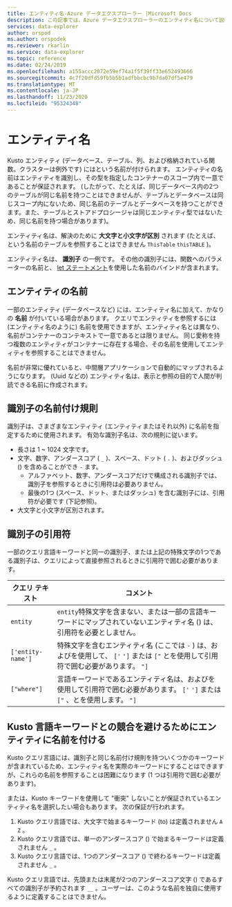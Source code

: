 ```yaml
---
title: エンティティ名-Azure データエクスプローラー |Microsoft Docs
description: この記事では、Azure データエクスプローラーのエンティティ名について説明します。
services: data-explorer
author: orspod
ms.author: orspodek
ms.reviewer: rkarlin
ms.service: data-explorer
ms.topic: reference
ms.date: 02/24/2019
ms.openlocfilehash: a155accc2072e59ef74a1f5f39ff33e652493666
ms.sourcegitcommit: 4c7f20dfd59fb5b5b1adfbbcbc9b7da07df5e479
ms.translationtype: MT
ms.contentlocale: ja-JP
ms.lasthandoff: 11/23/2020
ms.locfileid: "95324348"
---
```

# <a name="entity-names"></a>エンティティ名

Kusto エンティティ (データベース、テーブル、列、および格納されている関数。クラスターは例外です) にはという名前が付けられます。 エンティティの名前はエンティティを識別し、その型を指定したコンテナーのスコープ内で一意であることが保証されます。
(したがって、たとえば、同じデータベース内の2つのテーブルが同じ名前を持つことはできませんが、テーブルとデータベースは同じスコープ内にないため、同じ名前のテーブルとデータベースを持つことができます。また、テーブルとストアドプロシージャは同じエンティティ型ではないため、同じ名前を持つ場合があります)。

エンティティ名は、解決のために **大文字と小文字が区別** されます (たとえば、という名前のテーブルを参照することはできません `ThisTable` `thisTABLE` )。

エンティティ名は、 **識別子** の一例です。 その他の識別子には、関数へのパラメーターの名前と、 [let ステートメント](../letstatement.md)を使用した名前のバインドが含まれます。

## <a name="entity-pretty-names"></a>エンティティの名前

一部のエンティティ (データベースなど) には、エンティティ名に加えて、かなりの **名前** が付いている場合があります。 クエリでエンティティを参照するには (エンティティ名のように) 名前を使用できますが、エンティティ名とは異なり、名前がコンテナーのコンテキストで一意であるとは限りません。 同じ愛称を持つ複数のエンティティがコンテナーに存在する場合、その名前を使用してエンティティを参照することはできません。

名前が非常に優れていると、中間層アプリケーションで自動的にマップされるようになります。 (Uuid などの) エンティティ名は、表示と参照の目的で人間が判読できる名前に作成されます。

## <a name="identifier-naming-rules"></a>識別子の名前付け規則

識別子は、さまざまなエンティティ (エンティティまたはそれ以外) に名前を指定するために使用されます。
有効な識別子名は、次の規則に従います。
* 長さは 1 ~ 1024 文字です。
* 文字、数字、アンダースコア ( `_` )、スペース、ドット ( `.` )、およびダッシュ () を含めることができ `-` ます。
  * アルファベット、数字、アンダースコアだけで構成される識別子では、識別子を参照するときに引用符は必要ありません。
  * 最後の1つ (スペース、ドット、またはダッシュ) を含む識別子には、引用符が必要です (下記参照)。
* 大文字と小文字が区別されます。

## <a name="identifier-quoting"></a>識別子の引用符

一部のクエリ言語キーワードと同一の識別子、または上記の特殊文字の1つである識別子は、クエリによって直接参照されるときに引用符で囲む必要があります。

|クエリ テキスト         |コメント                          |
|-------------------|----------------------------------|
| `entity`          |`entity`特殊文字を含まない、または一部の言語キーワードにマップされていないエンティティ名 () は、引用符を必要としません。|
|`['entity-name']`  |特殊文字を含むエンティティ名 (ここでは `-` ) は、およびを使用して、 `['` `']` または `["` とを使用して引用符で囲む必要があります。 `"]`|
|`["where"]`        |言語キーワードであるエンティティ名は、およびを使用して引用符で囲む必要があります。 `['` `']` または `["` 、とを使用します。 `"]`|

## <a name="naming-your-entities-to-avoid-collisions-with-kusto-language-keywords"></a>Kusto 言語キーワードとの競合を避けるためにエンティティに名前を付ける

Kusto クエリ言語には、識別子と同じ名前付け規則を持ついくつかのキーワードが含まれているため、エンティティ名を実際のキーワードにすることはできますが、これらの名前を参照することは困難になります (1 つは引用符で囲む必要があります)。

または、Kusto キーワードを使用して "衝突" しないことが保証されているエンティティ名を選択したい場合もあります。 次の保証が行われます。

1. Kusto クエリ言語では、大文字で始まるキーワード (to) は定義されません `A` `Z` 。
2. Kusto クエリ言語では、単一のアンダースコア () で始まるキーワードは定義されません `_` 。
3. Kusto クエリ言語では、1つのアンダースコア () で終わるキーワードは定義されません `_` 。

Kusto クエリ言語では、先頭または末尾が2つのアンダースコア文字 () であるすべての識別子が予約されます `__` 。ユーザーは、このような名前を独自に使用するように定義することはできません。








